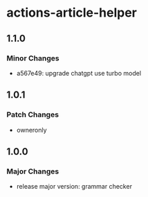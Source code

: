 # actions-article-helper

## 1.1.0

### Minor Changes

- a567e49: upgrade chatgpt use turbo model

## 1.0.1

### Patch Changes

- owneronly

## 1.0.0

### Major Changes

- release major version: grammar checker
